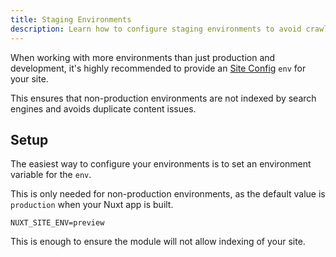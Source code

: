 ```yaml
---
title: Staging Environments
description: Learn how to configure staging environments to avoid crawling issues.
---
```


When working with more environments than just production and development,
it's highly recommended to provide an [Site Config](/site-config) `env` for your site.

This ensures that non-production environments are not indexed by search engines and avoids duplicate content issues.

## Setup

The easiest way to configure your environments is to set an environment variable for the `env`.

This is only needed for non-production environments, as the default value is `production` when your Nuxt app is built.

```
NUXT_SITE_ENV=preview
```

This is enough to ensure the module will not allow indexing of your site.
